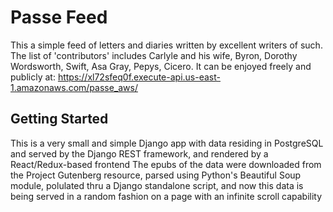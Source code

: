 # Passe Feed

This a simple feed of letters and diaries written by excellent writers of such. The list of 'contributors' includes Carlyle and his wife, Byron, Dorothy Wordsworth, Swift, Asa Gray, Pepys, Cicero.
It can be enjoyed freely and publicly at: https://xl72sfeq0f.execute-api.us-east-1.amazonaws.com/passe_aws/

## Getting Started

This is a very small and simple Django app with data residing in PostgreSQL and served by the Django REST framework, and rendered by a React/Redux-based frontend
The epubs of the data were downloaded from the Project Gutenberg resource, parsed using Python's Beautiful Soup module, polulated thru a Django standalone script, and now this data is being served in a random fashion on a page with an infinite scroll capability  


